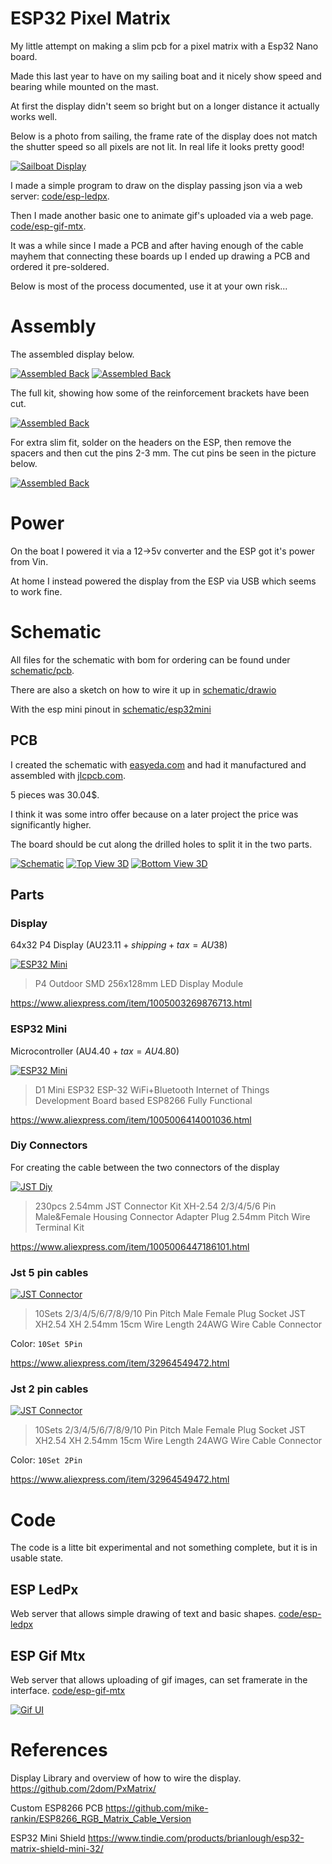 # ESP32 Pixel Matrix

My little attempt on making a slim pcb for a pixel matrix with a Esp32 Nano board.

Made this last year to have on my sailing boat and it nicely show speed and bearing while mounted on the mast.

At first the display didn't seem so bright but on a longer distance it actually works well.

Below is a photo from sailing, the frame rate of the display does not match the shutter speed so all pixels are not lit. In real life it looks pretty good!

[![Sailboat Display](gfx/rogue/rogue-led-s.jpg)](gfx/rogue/rogue-led.jpg)

I made a simple program to draw on the display passing json via a web server: [code/esp-ledpx](code/esp-ledpx).

Then I made another basic one to animate gif's uploaded via a web page. [code/esp-gif-mtx](code/esp-gif-mtx).

It was a while since I made a PCB and after having enough of the cable mayhem that connecting these boards up I ended up drawing a PCB and ordered it pre-soldered.

Below is most of the process documented, use it at your own risk...

# Assembly

The assembled display below.

[![Assembled Back](gfx/ic/assembled-back-s.jpg)](gfx/ic/assembled-back.jpg)
[![Assembled Back](gfx/ic/assembled-side-s.jpg)](gfx/ic/assembled-side.jpg)

The full kit, showing how some of the reinforcement brackets have been cut.

[![Assembled Back](gfx/ic/detached-back-s.jpg)](gfx/ic/detached-back.jpg)

For extra slim fit, solder on the headers on the ESP, then remove the spacers and then cut the pins 2-3 mm. The cut pins be seen in the picture below.

[![Assembled Back](gfx/ic/esp-mini-soldered-s.jpg)](gfx/ic/esp-mini-soldered.jpg)


# Power

On the boat I powered it via a 12->5v converter and the ESP got it's power from Vin.

At home I instead powered the display from the ESP via USB which seems to work fine.

# Schematic

All files for the schematic with bom for ordering can be found under [schematic/pcb](schematic/pcb).

There are also a sketch on how to wire it up in [schematic/drawio](schematic/drawio)

With the esp mini pinout in [schematic/esp32mini](schematic/esp32mini)



## PCB

I created the schematic with [easyeda.com](https://easyeda.com) and had it manufactured and assembled with [jlcpcb.com](https://jlcpcb.com).

5 pieces was 30.04$.

I think it was some intro offer because on a later project the price was significantly higher.

The board should be cut along the drilled holes to split it in the two parts.

[![Schematic](gfx/easyeda/schematic-s.png)](schematic/easyeda/schematic.png)
[![Top View 3D](gfx/easyeda/top-s.png)](schematic/easyeda/top.png)
[![Bottom View 3D](gfx/easyeda/bottom-s.png)](schematic/easyeda/bottom.png)

## Parts

### Display
64x32 P4 Display (AU$23.11 + shipping + tax = AU$38)

[![ESP32 Mini](gfx/aliexpress/display-s.png)](gfx/aliexpress/display.png)

> P4 Outdoor SMD 256x128mm LED Display Module

https://www.aliexpress.com/item/1005003269876713.html

### ESP32 Mini
Microcontroller (AU$4.40 + tax = AU$4.80)

[![ESP32 Mini](gfx/aliexpress/esp32mini-s.png)](gfx/aliexpress/esp32mini.png)

> D1 Mini ESP32 ESP-32 WiFi+Bluetooth Internet of Things Development Board based ESP8266 Fully Functional

https://www.aliexpress.com/item/1005006414001036.html


### Diy Connectors
For creating the cable between the two connectors of the display

[![JST Diy](gfx/aliexpress/jst-diy-s.png)](gfx/aliexpress/jst-diy.png)

> 230pcs 2.54mm JST Connector Kit XH-2.54 2/3/4/5/6 Pin Male&Female Housing Connector Adapter Plug 2.54mm Pitch Wire Terminal Kit

https://www.aliexpress.com/item/1005006447186101.html


### Jst 5 pin cables

[![JST Connector](gfx/aliexpress/jst-5pin-s.png)](gfx/aliexpress/jst-5pin.png)

> 10Sets 2/3/4/5/6/7/8/9/10 Pin Pitch Male Female Plug Socket JST XH2.54 XH 2.54mm 15cm Wire Length 24AWG Wire Cable Connector

Color: `10Set 5Pin`

https://www.aliexpress.com/item/32964549472.html

### Jst 2 pin cables

[![JST Connector](gfx/aliexpress/jst-2pin-s.png)](gfx/aliexpress/jst-2pin.png)

> 10Sets 2/3/4/5/6/7/8/9/10 Pin Pitch Male Female Plug Socket JST XH2.54 XH 2.54mm 15cm Wire Length 24AWG Wire Cable Connector

Color: `10Set 2Pin`

https://www.aliexpress.com/item/32964549472.html


# Code

The code is a litte bit experimental and not something complete, but it is in usable state.

## ESP LedPx
Web server that allows simple drawing of text and basic shapes.
[code/esp-ledpx](code/esp-ledpx)

## ESP Gif Mtx

Web server that allows uploading of gif images, can set framerate in the interface.
[code/esp-gif-mtx](code/esp-gif-mtx)

[![Gif UI](gfx/code/led-gif-mtx-s.png)](gfx/code/led-gif-mtx.png)

# References

Display Library and overview of how to wire the display.
https://github.com/2dom/PxMatrix/

Custom ESP8266 PCB
https://github.com/mike-rankin/ESP8266_RGB_Matrix_Cable_Version

ESP32 Mini Shield
https://www.tindie.com/products/brianlough/esp32-matrix-shield-mini-32/
